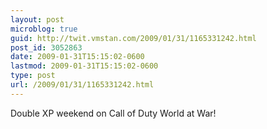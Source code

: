 ```yaml
---
layout: post
microblog: true
guid: http://twit.vmstan.com/2009/01/31/1165331242.html
post_id: 3052863
date: 2009-01-31T15:15:02-0600
lastmod: 2009-01-31T15:15:02-0600
type: post
url: /2009/01/31/1165331242.html
---
```

Double XP weekend on Call of Duty World at War!
